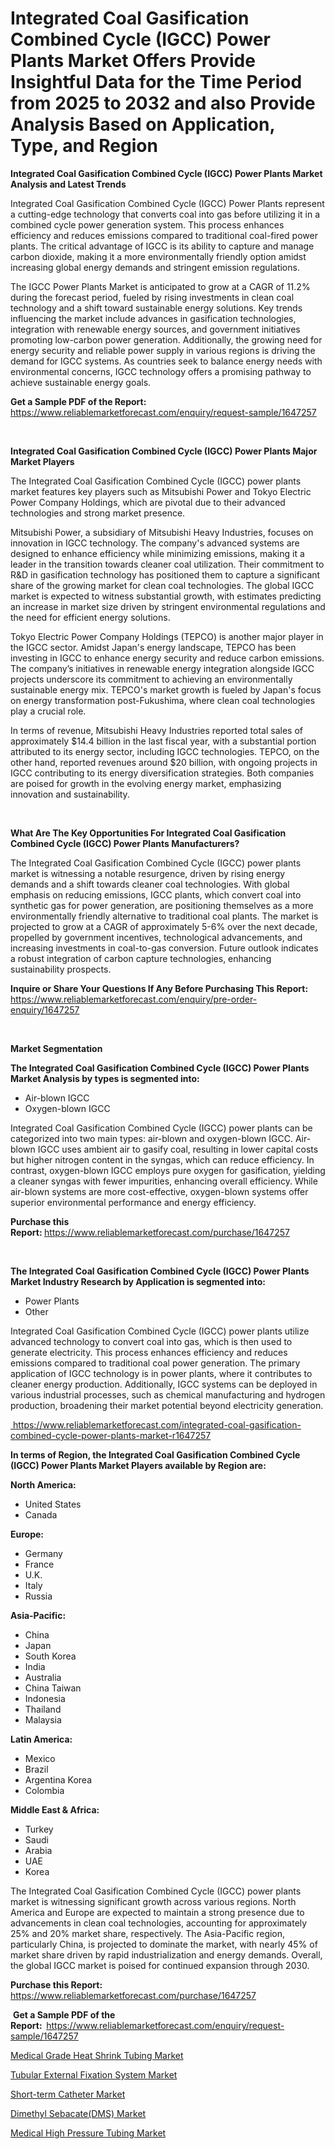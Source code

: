 <p><h1>Integrated Coal Gasification Combined Cycle (IGCC) Power Plants Market Offers Provide Insightful Data for the Time Period from 2025 to 2032 and also Provide Analysis Based on Application, Type, and Region</h1></p><p><strong>Integrated Coal Gasification Combined Cycle (IGCC) Power Plants Market Analysis and Latest Trends</strong></p>
<p><p>Integrated Coal Gasification Combined Cycle (IGCC) Power Plants represent a cutting-edge technology that converts coal into gas before utilizing it in a combined cycle power generation system. This process enhances efficiency and reduces emissions compared to traditional coal-fired power plants. The critical advantage of IGCC is its ability to capture and manage carbon dioxide, making it a more environmentally friendly option amidst increasing global energy demands and stringent emission regulations.</p><p>The IGCC Power Plants Market is anticipated to grow at a CAGR of 11.2% during the forecast period, fueled by rising investments in clean coal technology and a shift toward sustainable energy solutions. Key trends influencing the market include advances in gasification technologies, integration with renewable energy sources, and government initiatives promoting low-carbon power generation. Additionally, the growing need for energy security and reliable power supply in various regions is driving the demand for IGCC systems. As countries seek to balance energy needs with environmental concerns, IGCC technology offers a promising pathway to achieve sustainable energy goals.</p></p>
<p><strong>Get a Sample PDF of the Report:&nbsp;</strong> <a href="https://www.reliablemarketforecast.com/enquiry/request-sample/1647257?utm_campaign=1899&utm_medium=2&utm_source=Github&utm_content=ia&utm_term=29032025&utm_id=integrated-coal-gasification-combined-cycle-igcc-power-plants">https://www.reliablemarketforecast.com/enquiry/request-sample/1647257</a></p>
<p>&nbsp;</p>
<p><strong>Integrated Coal Gasification Combined Cycle (IGCC) Power Plants Major Market Players</strong></p>
<p><p>The Integrated Coal Gasification Combined Cycle (IGCC) power plants market features key players such as Mitsubishi Power and Tokyo Electric Power Company Holdings, which are pivotal due to their advanced technologies and strong market presence.</p><p>Mitsubishi Power, a subsidiary of Mitsubishi Heavy Industries, focuses on innovation in IGCC technology. The company's advanced systems are designed to enhance efficiency while minimizing emissions, making it a leader in the transition towards cleaner coal utilization. Their commitment to R&D in gasification technology has positioned them to capture a significant share of the growing market for clean coal technologies. The global IGCC market is expected to witness substantial growth, with estimates predicting an increase in market size driven by stringent environmental regulations and the need for efficient energy solutions.</p><p>Tokyo Electric Power Company Holdings (TEPCO) is another major player in the IGCC sector. Amidst Japan's energy landscape, TEPCO has been investing in IGCC to enhance energy security and reduce carbon emissions. The company’s initiatives in renewable energy integration alongside IGCC projects underscore its commitment to achieving an environmentally sustainable energy mix. TEPCO's market growth is fueled by Japan's focus on energy transformation post-Fukushima, where clean coal technologies play a crucial role.</p><p>In terms of revenue, Mitsubishi Heavy Industries reported total sales of approximately $14.4 billion in the last fiscal year, with a substantial portion attributed to its energy sector, including IGCC technologies. TEPCO, on the other hand, reported revenues around $20 billion, with ongoing projects in IGCC contributing to its energy diversification strategies. Both companies are poised for growth in the evolving energy market, emphasizing innovation and sustainability.</p></p>
<p>&nbsp;</p>
<p><strong>What Are The Key Opportunities For Integrated Coal Gasification Combined Cycle (IGCC) Power Plants Manufacturers?</strong></p>
<p><p>The Integrated Coal Gasification Combined Cycle (IGCC) power plants market is witnessing a notable resurgence, driven by rising energy demands and a shift towards cleaner coal technologies. With global emphasis on reducing emissions, IGCC plants, which convert coal into synthetic gas for power generation, are positioning themselves as a more environmentally friendly alternative to traditional coal plants. The market is projected to grow at a CAGR of approximately 5-6% over the next decade, propelled by government incentives, technological advancements, and increasing investments in coal-to-gas conversion. Future outlook indicates a robust integration of carbon capture technologies, enhancing sustainability prospects.</p></p>
<p><strong>Inquire or Share Your Questions If Any Before Purchasing This Report:</strong> <a href="https://www.reliablemarketforecast.com/enquiry/pre-order-enquiry/1647257?utm_campaign=1899&utm_medium=2&utm_source=Github&utm_content=ia&utm_term=29032025&utm_id=integrated-coal-gasification-combined-cycle-igcc-power-plants">https://www.reliablemarketforecast.com/enquiry/pre-order-enquiry/1647257</a></p>
<p>&nbsp;</p>
<p><strong>Market Segmentation</strong></p>
<p><strong>The Integrated Coal Gasification Combined Cycle (IGCC) Power Plants Market Analysis by types is segmented into:</strong></p>
<p><ul><li>Air-blown IGCC</li><li>Oxygen-blown IGCC</li></ul></p>
<p><p>Integrated Coal Gasification Combined Cycle (IGCC) power plants can be categorized into two main types: air-blown and oxygen-blown IGCC. Air-blown IGCC uses ambient air to gasify coal, resulting in lower capital costs but higher nitrogen content in the syngas, which can reduce efficiency. In contrast, oxygen-blown IGCC employs pure oxygen for gasification, yielding a cleaner syngas with fewer impurities, enhancing overall efficiency. While air-blown systems are more cost-effective, oxygen-blown systems offer superior environmental performance and energy efficiency.</p></p>
<p><strong>Purchase this Report:&nbsp;</strong><a href="https://www.reliablemarketforecast.com/purchase/1647257?utm_campaign=1899&utm_medium=2&utm_source=Github&utm_content=ia&utm_term=29032025&utm_id=integrated-coal-gasification-combined-cycle-igcc-power-plants">https://www.reliablemarketforecast.com/purchase/1647257</a></p>
<p>&nbsp;</p>
<p><strong>The Integrated Coal Gasification Combined Cycle (IGCC) Power Plants Market Industry Research by Application is segmented into:</strong></p>
<p><ul><li>Power Plants</li><li>Other</li></ul></p>
<p><p>Integrated Coal Gasification Combined Cycle (IGCC) power plants utilize advanced technology to convert coal into gas, which is then used to generate electricity. This process enhances efficiency and reduces emissions compared to traditional coal power generation. The primary application of IGCC technology is in power plants, where it contributes to cleaner energy production. Additionally, IGCC systems can be deployed in various industrial processes, such as chemical manufacturing and hydrogen production, broadening their market potential beyond electricity generation.</p></p>
<p><a href="https://www.reliablemarketforecast.com/integrated-coal-gasification-combined-cycle-power-plants-market-r1647257?utm_campaign=1899&utm_medium=2&utm_source=Github&utm_content=ia&utm_term=29032025&utm_id=integrated-coal-gasification-combined-cycle-igcc-power-plants">&nbsp;https://www.reliablemarketforecast.com/integrated-coal-gasification-combined-cycle-power-plants-market-r1647257</a></p>
<p><strong>In terms of Region, the Integrated Coal Gasification Combined Cycle (IGCC) Power Plants Market Players available by Region are:</strong></p>
<p>
    <p> <strong> North America: </strong>
        <ul>
            <li>United States</li>
            <li>Canada</li>
        </ul>
        </p> 
    <p> <strong> Europe: </strong>
        <ul>
            <li>Germany</li>
            <li>France</li>
            <li>U.K.</li>
            <li>Italy</li>
            <li>Russia</li>
        </ul>
        </p> 
    <p> <strong> Asia-Pacific: </strong>
        <ul>
            <li>China</li>
            <li>Japan</li>
            <li>South Korea</li>
            <li>India</li>
            <li>Australia</li>
            <li>China Taiwan</li>
            <li>Indonesia</li>
            <li>Thailand</li>
            <li>Malaysia</li>
        </ul>
        </p> 
    <p> <strong> Latin America: </strong>
        <ul>
            <li>Mexico</li>
            <li>Brazil</li>
            <li>Argentina Korea</li>
            <li>Colombia</li>
        </ul>
        </p> 
    <p> <strong> Middle East & Africa: </strong>
        <ul>
            <li>Turkey</li>
            <li>Saudi</li>
            <li>Arabia</li>
            <li>UAE</li>
            <li>Korea</li>
        </ul>
    </p>
    </p>
<p><p>The Integrated Coal Gasification Combined Cycle (IGCC) power plants market is witnessing significant growth across various regions. North America and Europe are expected to maintain a strong presence due to advancements in clean coal technologies, accounting for approximately 25% and 20% market share, respectively. The Asia-Pacific region, particularly China, is projected to dominate the market, with nearly 45% of market share driven by rapid industrialization and energy demands. Overall, the global IGCC market is poised for continued expansion through 2030.</p></p>
<p><strong>Purchase this Report: </strong><a href="https://www.reliablemarketforecast.com/purchase/1647257?utm_campaign=1899&utm_medium=2&utm_source=Github&utm_content=ia&utm_term=29032025&utm_id=integrated-coal-gasification-combined-cycle-igcc-power-plants">https://www.reliablemarketforecast.com/purchase/1647257</a></p>
<p>&nbsp;<strong>Get a Sample PDF of the Report:&nbsp;&nbsp;</strong><a href="https://www.reliablemarketforecast.com/enquiry/request-sample/1647257?utm_campaign=1899&utm_medium=2&utm_source=Github&utm_content=ia&utm_term=29032025&utm_id=integrated-coal-gasification-combined-cycle-igcc-power-plants">https://www.reliablemarketforecast.com/enquiry/request-sample/1647257</a></p>
<p><strong></strong></p>
<p><p><a href="https://github.com/sahoolipko6f/Market-Research-Report-List-1/blob/main/medical-grade-heat-shrink-tubing-market.md?utm_campaign=1899&utm_medium=2&utm_source=Github&utm_content=ia&utm_term=29032025&utm_id=integrated-coal-gasification-combined-cycle-igcc-power-plants">Medical Grade Heat Shrink Tubing Market</a></p><p><a href="https://github.com/iontahoehlct/Market-Research-Report-List-1/blob/main/tubular-external-fixation-system-market.md?utm_campaign=1899&utm_medium=2&utm_source=Github&utm_content=ia&utm_term=29032025&utm_id=integrated-coal-gasification-combined-cycle-igcc-power-plants">Tubular External Fixation System Market</a></p><p><a href="https://github.com/ranewknaller/Market-Research-Report-List-1/blob/main/short-term-catheter-market.md?utm_campaign=1899&utm_medium=2&utm_source=Github&utm_content=ia&utm_term=29032025&utm_id=integrated-coal-gasification-combined-cycle-igcc-power-plants">Short-term Catheter Market</a></p><p><a href="https://github.com/alawnhvicay/Market-Research-Report-List-1/blob/main/dimethyl-sebacatedms-market.md?utm_campaign=1899&utm_medium=2&utm_source=Github&utm_content=ia&utm_term=29032025&utm_id=integrated-coal-gasification-combined-cycle-igcc-power-plants">Dimethyl Sebacate(DMS) Market</a></p><p><a href="https://github.com/rogetspate12/Market-Research-Report-List-1/blob/main/medical-high-pressure-tubing-market.md?utm_campaign=1899&utm_medium=2&utm_source=Github&utm_content=ia&utm_term=29032025&utm_id=integrated-coal-gasification-combined-cycle-igcc-power-plants">Medical High Pressure Tubing Market</a></p></p>